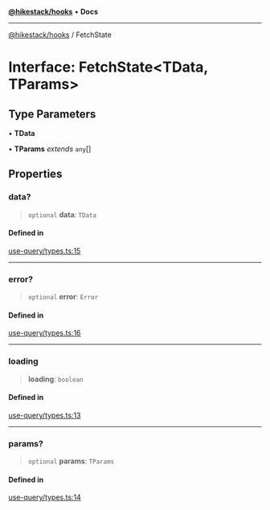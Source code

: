 [**@hikestack/hooks**](/official/reference/hooks/index.md) • **Docs**

***

[@hikestack/hooks](/official/reference/hooks/globals.md) / FetchState

# Interface: FetchState\<TData, TParams\>

## Type Parameters

• **TData**

• **TParams** *extends* `any`[]

## Properties

### data?

> `optional` **data**: `TData`

#### Defined in

[use-query/types.ts:15](https://github.com/hikestack/hike/blob/657d8d3e2636be06e0c191f0569152086c43ed40/packages/hooks/src/use-query/types.ts#L15)

***

### error?

> `optional` **error**: `Error`

#### Defined in

[use-query/types.ts:16](https://github.com/hikestack/hike/blob/657d8d3e2636be06e0c191f0569152086c43ed40/packages/hooks/src/use-query/types.ts#L16)

***

### loading

> **loading**: `boolean`

#### Defined in

[use-query/types.ts:13](https://github.com/hikestack/hike/blob/657d8d3e2636be06e0c191f0569152086c43ed40/packages/hooks/src/use-query/types.ts#L13)

***

### params?

> `optional` **params**: `TParams`

#### Defined in

[use-query/types.ts:14](https://github.com/hikestack/hike/blob/657d8d3e2636be06e0c191f0569152086c43ed40/packages/hooks/src/use-query/types.ts#L14)
